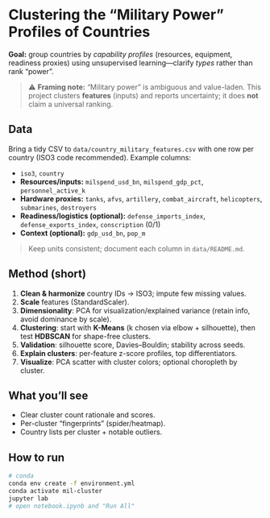 # Clustering the “Military Power” Profiles of Countries
**Goal:** group countries by *capability profiles* (resources, equipment, readiness proxies) using unsupervised learning—clarify *types* rather than rank “power”.

> ⚠️ **Framing note:** “Military power” is ambiguous and value-laden. This project clusters **features** (inputs) and reports uncertainty; it does **not** claim a universal ranking.

## Data
Bring a tidy CSV to `data/country_military_features.csv` with one row per country (ISO3 code recommended). Example columns:
- `iso3`, `country`
- **Resources/inputs:** `milspend_usd_bn`, `milspend_gdp_pct`, `personnel_active_k`
- **Hardware proxies:** `tanks`, `afvs`, `artillery`, `combat_aircraft`, `helicopters`, `submarines`, `destroyers`
- **Readiness/logistics (optional):** `defense_imports_index`, `defense_exports_index`, `conscription` (0/1)
- **Context (optional):** `gdp_usd_bn`, `pop_m`

> Keep units consistent; document each column in `data/README.md`.

## Method (short)
1. **Clean & harmonize** country IDs → ISO3; impute few missing values.
2. **Scale** features (StandardScaler).
3. **Dimensionality**: PCA for visualization/explained variance (retain info, avoid dominance by scale).
4. **Clustering**: start with **K-Means** (k chosen via elbow + silhouette), then test **HDBSCAN** for shape-free clusters.
5. **Validation**: silhouette score, Davies–Bouldin; stability across seeds.
6. **Explain clusters**: per-feature z-score profiles, top differentiators.
7. **Visualize**: PCA scatter with cluster colors; optional choropleth by cluster.

## What you’ll see
- Clear cluster count rationale and scores.
- Per-cluster “fingerprints” (spider/heatmap).
- Country lists per cluster + notable outliers.

## How to run
```bash
# conda
conda env create -f environment.yml
conda activate mil-cluster
jupyter lab
# open notebook.ipynb and "Run All"

